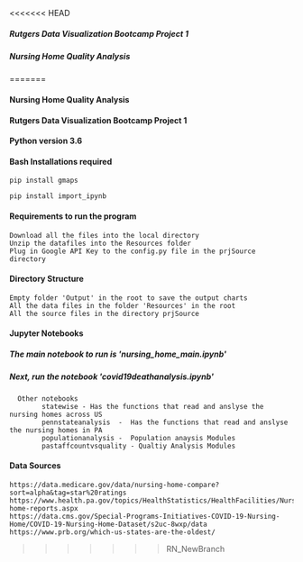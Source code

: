 <<<<<<< HEAD
##### Rutgers Data Visualization Bootcamp Project 1
##### Nursing Home Quality Analysis
=======
#### Nursing Home Quality Analysis
#### Rutgers Data Visualization Bootcamp Project 1
#### Python version 3.6

#### Bash Installations required
    pip install gmaps

    pip install import_ipynb
 
#### Requirements to run the program
    Download all the files into the local directory
    Unzip the datafiles into the Resources folder 
    Plug in Google API Key to the config.py file in the prjSource directory    
    
#### Directory Structure
    Empty folder 'Output' in the root to save the output charts
    All the data files in the folder 'Resources' in the root
    All the source files in the directory prjSource
 
#### Jupyter Notebooks
#####    The main notebook to run is 'nursing_home_main.ipynb'
#####    Next, run the notebook 'covid19deathanalysis.ipynb'
      
      Other notebooks
            statewise - Has the functions that read and anslyse the nursing homes across US
            pennstateanalysis  -  Has the functions that read and anslyse the nursing homes in PA
            populationanalysis -  Population anaysis Modules
            pastaffcountvsquality - Qualtiy Analysis Modules
    
    
#### Data Sources
    https://data.medicare.gov/data/nursing-home-compare?sort=alpha&tag=star%20ratings
    https://www.health.pa.gov/topics/HealthStatistics/HealthFacilities/NursingHomeReports/Pages/nursing-home-reports.aspx
    https://data.cms.gov/Special-Programs-Initiatives-COVID-19-Nursing-Home/COVID-19-Nursing-Home-Dataset/s2uc-8wxp/data
    https://www.prb.org/which-us-states-are-the-oldest/
    


   
>>>>>>> RN_NewBranch

